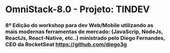 # OmniStack-8.0 - Projeto: TINDEV  
### 8º Edição do workshop para dev Web/Mobile utilizando as mais modernas ferramentas de mercado: (JavaScrip, NodeJs, ReactJs, React-Native, etc..) ministrado pelo Diego Fernandes, CEO da RocketSeat https://github.com/diego3g 

